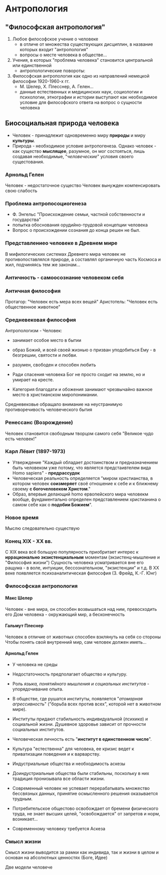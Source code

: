 # Антропология
## "Философская антропология"
1) Любое философское учение о человеке
	- в отличе от множества существующих дисциплин, в название которых входит "антропология"
	- вопросы о месте человека в обществе...
2) Учения, в которых "проблема человека" становится центральной или единственной
	- антропологические повороты:
3) Философская антропология как одно из направлений немецкой философии 1920-1960-х гг.
	- М. Шелер, Х. Плесснер, А. Гелен...
	- данные естественных и медицинских наук, социологии и психологии, этнографии и истории выступают как необходимое условие для философского ответа на вопрос о сущности человека
## Биосоциальная природа человека
- Человек - принадлежит одновременно миру **природы** и миру **культуры**.
- Природа - необходимое условие антропогенеза. 
Однако человек - как существо **мыслящее**, разумное, он мог состояться, лишь создавая необходимые, "*человеческие*" условия своего сущестования.

### Арнольд Гелен
Человек - недостаточное существо
Человек вынужден компенсировать свою слабость

### Проблема антропосоциогенеза
- Ф. Энгельс "Происхождение семьи, частной собственности и государства"
- попытка обоснования орудийно-трудовой концепции человека
- Вопрос о происхождении сознания до конца решен не был.

### Представлениео человеке в Древнем мире
В мифилогических системах Древнего мира человек не противопоставлялся природе, а составлял органичную часть Космоса и жил, подчиняясь тем же законам...

### Античность - самоосознание человеком себя
### Античная философия
Протагор: "Человек есть мера всех вещей"
Аристотель: "Человек есть общественное животное"

### Средневековая философия
Антропологизм - Человек:
- занимает особое место в бытии
- образ Божий, и всей своей жизнью о призван уподобиться Ему - в безгрешии, святости и любви.
- разумен, свободен и способен любить

- Ради спасения человека Бог не просто сходит на землю, но и умирает на кресте.
- Категория благодати и обожения занимают чрезвычайно важное место в христианском миропонимании.

Средневековье обращало внимание на неустранимую противоречивость человеческого бытия

### Ренессанс (Возрождение)
Человек становится свободным творцом самого себя
"Великое чудо есть человек!"
### Карл Лёвит (1897-1973)
- Утверждение "Каждый обладает достоинством и предназначением быть человеком уже потому, что является предстаивтелем вида Homo sapiens" - **предрассудок**
- Человеческая реальность определяется "миром христианства, в котором человек **соизмеряет** своё отношение к себе и к ближнему своему **с богочеловеком Христом**."
- Образ, впервые делающий homo ервопейского мира человекм вообще, фундаментально определен представлением христианина о самом себе как о **подобии Божием**".

### Новое время
Мыслю следовательно существую
### Конец XIX - XX вв.
С XIX века всё большую популярность приобритает интерес к **иррационально экзистенциальным** моментам (экзистенц-мышление и "Философия жизни")
Сущность человека усматривается вне его ращума - в воле, интуиции, бессознательном, "экзистенции" и т.д.
В XX веке появляется психоаналитическая философия (З. Фрейд, К.-Г. Юнг)
### Философская антропология
#### Макс Шелер
Человек - вне мира, он способен возвышаться над ним, превосходить его
Дом человека - окружающий мир, а бесконечность
#### Гальмут Плеснер
Человек в отличие от животных способен взклянуть на себя со стороны
Чтобы понять свой внутренний мир, сам человек должен иметь...
#### Арнольд Гелен
- У человека не среды
- Недостаточность предполагает общество и культуру.
- Роль *языка, понятийного мышления и социальных институтов* - упорядочивание опыта.
- В обществе, где рушатся институты, появляется "*атомарная агрессивность*" ("борьба всех против всех", которой нет в животном мире).
- Институты придают стабильность индивидуальной (*психика*) и социальной жизни. Душевное здоровье зависит от прочности социальных институтов.
- Человеческая личность есть "**институт в единственном числе**".
- Культура "естественна" для человека, ее кризис ведет к приватизации поведения и к варварству.

- Индустриальные общества и необходимость аскезы
- Доиндустриальные общества были стабильны, поскольку в них традиция пронизывала все области жизни.
- Современный человек не успевает перерабатывать множество бессвязных данных, принятие осмысленного решения оказывается трудным.
- Потребительское общестово освобождает от бремени физического труда, не знает высших целей, "освобождается" от запретов и норм, возникает...

- Современному человеку требуется Аскеза
### Смысл жизни
Смысл жизни выводится за рамки как индивида, так и жизни в целом и основан на абсолютных ценностях (Боге, Идее)

Две модели человече